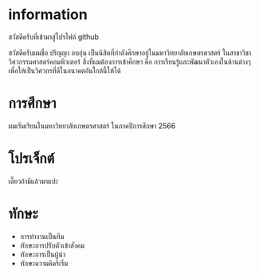 # information
สวัสดีครับที่เข้ามาสู่โปรไฟล์ github

สวัสดีครับผมชื่อ ปริญญา อบอุ่น เป็นนิสิตที่กำลังศึกษาอยู่ในมหาวิทยาลัยเกษตรศาสตร์ ในสาขาวิชา วิศวกรรมศาสตร์คอมพิวเตอร์
สิ่งที่ผมต้องการเข้าศึกษา คือ การเรียนรู้และพัฒนาตัวเองในด้านต่างๆ เพื่อให้เป็นวิศวกรที่ดีในอนาคตอันใกล้นี้ให้ได้

# การศึกษา
ผมเริ่มเรียนในมหาวิทยาลัยเกษตรศาสตร์ ในภาคปีการศึกษา 2566

# โปรเจ็กต์
เดี๊ยวถ้ามีแล้วมาแปะ

# ทักษะ
- การทำงานเป็นทีม 
- ทักษะการปรับตัวเข้าสังคม
- ทักษะการเป็นผู้นำ
- ทักษะความคิดริเริ่ม
